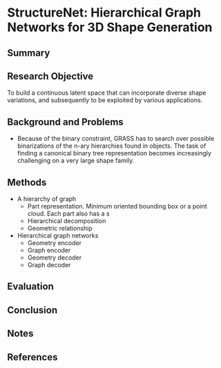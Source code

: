 # StructureNet: Hierarchical Graph Networks for 3D Shape Generation

## Summary

## Research Objective
To build a continuous latent space that can incorporate diverse shape variations, and subsequently to be exploited by various applications.
## Background and Problems
- Because of the binary constraint, GRASS has to search over possible binarizations of the n-ary hierarchies found in objects. The task of finding a canonical binary tree representation becomes increasingly challenging on a very large shape family.
## Methods
- A hierarchy of graph
	- Part representation. Minimum oriented bounding box or a point cloud. Each part also has a s
	- Hierarchical decomposition
	- Geometric relationship
- Hierarchical graph networks
	- Geometry encoder
	- Graph encoder
	- Geometry decoder
	- Graph decoder
## Evaluation

## Conclusion

## Notes

## References
<!--stackedit_data:
eyJoaXN0b3J5IjpbLTE3MjQzNTk0NjYsLTcwNjI2NTMzMV19
-->